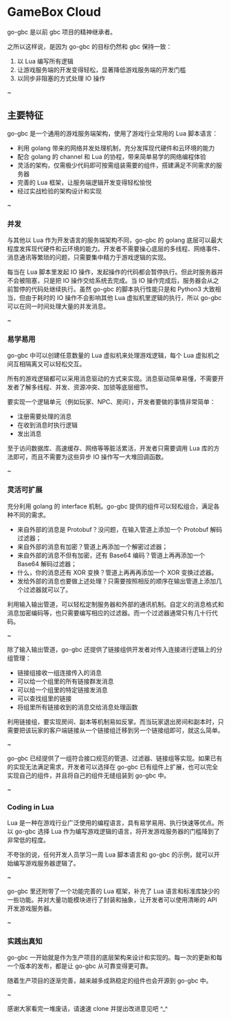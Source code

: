 # GameBox Cloud

go-gbc 是以前 gbc 项目的精神继承者。
 
之所以这样说，是因为 go-gbc 的目标仍然和 gbc 保持一致：

1. 以 Lua 编写所有逻辑
2. 让游戏服务端的开发变得轻松，显著降低游戏服务端的开发门槛
3. 以同步非阻塞的方式处理 IO 操作

~

## 主要特征

go-gbc 是一个通用的游戏服务端架构，使用了游戏行业常用的 Lua 脚本语言：

- 利用 golang 带来的网络并发处理机制，充分发挥现代硬件和云环境的能力
- 配合 golang 的 channel 和 Lua 的协程，带来简单易学的网络编程体验
- 灵活的架构，仅需极少代码即可按需组装需要的组件，搭建满足不同需求的服务器
- 完善的 Lua 框架，让服务端逻辑开发变得轻松愉悦
- 经过实战检验的架构设计和实现

~

### 并发

与其他以 Lua 作为开发语言的服务端架构不同，go-gbc 的 golang 底层可以最大程度发挥现代硬件和云环境的能力。开发者不需要操心底层的多线程、网络事件、消息通讯等繁琐的问题，只需要集中精力于游戏逻辑的实现。

每当在 Lua 脚本里发起 IO 操作，发起操作的代码都会暂停执行。但此时服务器并不会被阻塞，只是把 IO 操作交给系统去完成。当 IO 操作完成后，服务器会从之前暂停的代码处继续执行。虽然 go-gbc 的脚本执行性能只是和 Python3 大致相当，但由于耗时的 IO 操作不会影响其他 Lua 虚拟机里逻辑的执行，所以 go-gbc 可以在同一时间处理大量的并发消息。

~

### 易学易用

go-gbc 中可以创建任意数量的 Lua 虚拟机来处理游戏逻辑，每个 Lua 虚拟机之间互相隔离又可以轻松交互。

所有的游戏逻辑都可以采用消息驱动的方式来实现。消息驱动简单易懂，不需要开发者了解多线程、并发、资源冲突、加锁等底层细节。

要实现一个逻辑单元（例如玩家、NPC、房间），开发者要做的事情非常简单：

- 注册需要处理的消息
- 在收到消息时执行逻辑
- 发出消息

至于访问数据库、高速缓存、网络等等脏活累活，开发者只需要调用 Lua 库的方法即可，而且不需要为这些异步 IO 操作写一大堆回调函数。

~

### 灵活可扩展

充分利用 golang 的 interface 机制。go-gbc 提供的组件可以轻松组合，满足各种不同的需求。

- 来自外部的消息是 Protobuf？没问题，在输入管道上添加一个 Protobuf 解码过滤器；
- 来自外部的消息有加密？管道上再添加一个解密过滤器；
- 来自外部的消息不但有加密，还有 Base64 编码？管道上再再添加一个 Base64 解码过滤器；
- 什么，你的消息还有 XOR 变换？管道上再再再添加一个 XOR 变换过滤器。
- 发给外部的消息也要做上述处理？只需要按照相反的顺序在输出管道上添加几个过滤器就可以了。

利用输入输出管道，可以轻松定制服务器和外部的通讯机制。自定义的消息格式和消息加密编码等，也只需要编写相应的过滤器。而一个过滤器通常只有几十行代码。

~

除了输入输出管道，go-gbc 还提供了链接组供开发者对传入连接进行逻辑上的分组管理：

- 链接组接收一组连接传入的消息
- 可以给一个组里的所有链接群发消息
- 可以给一个组里的特定链接发消息
- 可以查找组里的链接
- 将组里所有链接收到的消息交给消息处理函数

利用链接组，要实现房间、副本等机制易如反掌。而当玩家退出房间和副本时，只需要把该玩家的客户端链接从一个链接组迁移到另一个链接组即可，就这么简单。

~

go-gbc 已经提供了一组符合接口规范的管道、过滤器、链接组等实现。如果已有的实现无法满足需求，开发者可以选择在 go-gbc 已有组件上扩展，也可以完全实现自己的组件，并且将自己的组件无缝组装到 go-gbc 中。

~

### Coding in Lua

Lua 是一种在游戏行业广泛使用的编程语言，具有易学易用、执行快速等优点。所以 go-gbc 选择 Lua 作为编写游戏逻辑的语言，将开发游戏服务器的门槛降到了非常低的程度。

不夸张的说，任何开发人员学习一周 Lua 脚本语言和 go-gbc 的示例，就可以开始编写游戏服务器逻辑了。

~

go-gbc 里还附带了一个功能完善的 Lua 框架，补充了 Lua 语言和标准库缺少的一些功能。并对大量功能模块进行了封装和抽象，让开发者可以使用清晰的 API 开发游戏服务器。

~


### 实践出真知

go-gbc 一开始就是作为生产项目的底层架构来设计和实现的。每一次的更新和每一个版本的发布，都是让 go-gbc 从可靠变得更可靠。

随着生产项目的逐渐完善，越来越多成熟稳定的组件也会开源到 go-gbc 中。

~

感谢大家看完一堆废话，请速速 clone 并提出改进意见吧 ^_^

